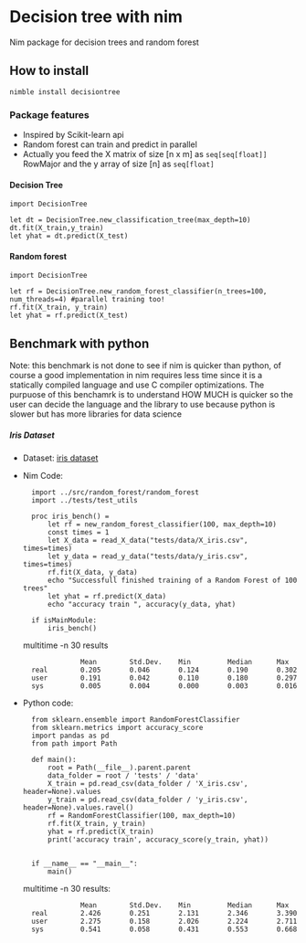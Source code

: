 # Decision tree with nim

Nim package for decision trees and random forest

## How to install

`nimble install decisiontree`

### Package features
- Inspired by Scikit-learn api
- Random forest can train and predict in parallel
- Actually you feed the X matrix of size [n x m] as `seq[seq[float]]` RowMajor and the y array of size [n] as `seq[float]`

#### Decision Tree

```
import DecisionTree

let dt = DecisionTree.new_classification_tree(max_depth=10)
dt.fit(X_train,y_train)
let yhat = dt.predict(X_test)

```

#### Random forest

```
import DecisionTree

let rf = DecisionTree.new_random_forest_classifier(n_trees=100, num_threads=4) #parallel training too!
rf.fit(X_train, y_train)
let yhat = rf.predict(X_test)
```


## Benchmark with python

Note: this benchmark is not done to see if nim is quicker than python, of course a good implementation in nim requires less time since it is a statically compiled language and use C compiler optimizations. The purpuose of this benchamrk is to understand HOW MUCH is quicker so the user can decide the language and the library to use because python is slower but has more libraries for data science


##### Iris Dataset

- Dataset: [iris dataset](https://www.kaggle.com/arshid/iris-flower-dataset)
- Nim Code:


        import ../src/random_forest/random_forest
        import ../tests/test_utils

        proc iris_bench() =
            let rf = new_random_forest_classifier(100, max_depth=10)
            const times = 1
            let X_data = read_X_data("tests/data/X_iris.csv", times=times)
            let y_data = read_y_data("tests/data/y_iris.csv", times=times)
            rf.fit(X_data, y_data)
            echo "Successfull finished training of a Random Forest of 100 trees"
            let yhat = rf.predict(X_data)
            echo "accuracy train ", accuracy(y_data, yhat)
            
        if isMainModule:
            iris_bench()

    multitime -n 30 results

                    Mean        Std.Dev.    Min         Median      Max
        real        0.205       0.046       0.124       0.190       0.302       
        user        0.191       0.042       0.110       0.180       0.297       
        sys         0.005       0.004       0.000       0.003       0.016       


- Python code:

        from sklearn.ensemble import RandomForestClassifier
        from sklearn.metrics import accuracy_score
        import pandas as pd
        from path import Path

        def main():
            root = Path(__file__).parent.parent 
            data_folder = root / 'tests' / 'data'
            X_train = pd.read_csv(data_folder / 'X_iris.csv', header=None).values
            y_train = pd.read_csv(data_folder / 'y_iris.csv', header=None).values.ravel()
            rf = RandomForestClassifier(100, max_depth=10)
            rf.fit(X_train, y_train)
            yhat = rf.predict(X_train)
            print('accuracy train', accuracy_score(y_train, yhat))


        if __name__ == "__main__":
            main()

    multitime -n 30 results:

                    Mean        Std.Dev.    Min         Median      Max
        real        2.426       0.251       2.131       2.346       3.390       
        user        2.275       0.158       2.026       2.224       2.711       
        sys         0.541       0.058       0.431       0.553       0.668       

